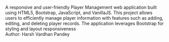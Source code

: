 A responsive and user-friendly Player Management web application built using HTML5, Bootstrap, JavaScript, and VanillaJS. This project allows users to efficiently manage player information with features such as adding, editing, and deleting player records. The application leverages Bootstrap for styling and layout responsiveness
<br>Author: Harsh Vardhan Pandey</br>